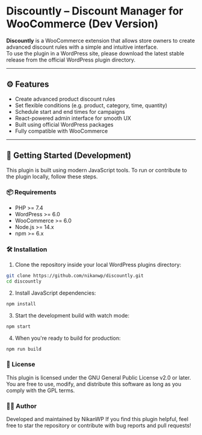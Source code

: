 # Discountly – Discount Manager for WooCommerce (Dev Version)

**Discountly** is a WooCommerce extension that allows store owners to create advanced discount rules with a simple and intuitive interface.  
To use the plugin in a WordPress site, please download the latest stable release from the official WordPress plugin directory.

---

## ⚙️ Features

- Create advanced product discount rules
- Set flexible conditions (e.g. product, category, time, quantity)
- Schedule start and end times for campaigns
- React-powered admin interface for smooth UX
- Built using official WordPress packages
- Fully compatible with WooCommerce

---

## 🚀 Getting Started (Development)

This plugin is built using modern JavaScript tools. To run or contribute to the plugin locally, follow these steps.

### 📦 Requirements

- PHP >= 7.4
- WordPress >= 6.0
- WooCommerce >= 6.0
- Node.js >= 14.x
- npm >= 6.x

### 🛠️ Installation

1. Clone the repository inside your local WordPress plugins directory:

```bash
git clone https://github.com/nikanwp/discountly.git
cd discountly
```
2. Install JavaScript dependencies:

```bash
npm install
```
3. Start the development build with watch mode:

```bash
npm start
```
4. When you're ready to build for production:
```bash
npm run build
```

### 📃 License
This plugin is licensed under the GNU General Public License v2.0 or later.
You are free to use, modify, and distribute this software as long as you comply with the GPL terms.
### 👨‍💻 Author
Developed and maintained by NikanWP
If you find this plugin helpful, feel free to star the repository or contribute with bug reports and pull requests!


